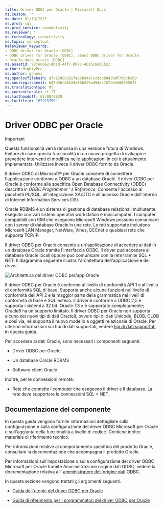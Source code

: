 ```yaml
---
title: Driver ODBC per Oracle | Microsoft Docs
ms.custom: ''
ms.date: 01/19/2017
ms.prod: sql
ms.prod_service: connectivity
ms.reviewer: ''
ms.technology: connectivity
ms.topic: conceptual
helpviewer_keywords:
- ODBC driver for Oracle [ODBC]
- ODBC driver for Oracle [ODBC], about ODBC driver for Oracle
- Oracle data access [ODBC]
ms.assetid: 937e0662-8b1d-44f7-b077-4015c6605b2c
author: MightyPen
ms.author: genemi
ms.openlocfilehash: 8fc15968501fed6b94a7ccddb984cbdf76bcbcb0
ms.sourcegitcommit: b87d36c46b39af8b929ad94ec707dee8800950f5
ms.translationtype: MT
ms.contentlocale: it-IT
ms.lasthandoff: 02/08/2020
ms.locfileid: "67915799"
---
```

# <a name="odbc-driver-for-oracle"></a>Driver ODBC per Oracle
> [!IMPORTANT]  
>  Questa funzionalità verrà rimossa in una versione futura di Windows. Evitare di usare questa funzionalità in un nuovo progetto di sviluppo e prevedere interventi di modifica nelle applicazioni in cui è attualmente implementata. Utilizzare invece il driver ODBC fornito da Oracle.  
  
 Il driver ODBC di Microsoft® per Oracle consente di connettere l'applicazione conforme a ODBC a un database Oracle. Il driver ODBC per Oracle è conforme alla specifica Open Database Connectivity (ODBC) descritta in *ODBC Programmer ' s Reference*. Consente l'accesso ai pacchetti PL/SQL, all'integrazione XA/DTC e all'accesso Oracle dall'interno di Internet Information Services (IIS).  
  
 Oracle RDBMS è un sistema di gestione di database relazionali multiutente eseguito con vari sistemi operativi workstation e minicomputer. I computer compatibili con IBM che eseguono Microsoft Windows possono comunicare con i server di database Oracle in una rete. Le reti supportate includono Microsoft LAN Manager, NetWare, Vines, DECnet e qualsiasi rete che supporta TCP/IP.  
  
 Il driver ODBC per Oracle consente a un'applicazione di accedere ai dati in un database Oracle tramite l'interfaccia ODBC. Il driver può accedere ai database Oracle locali oppure può comunicare con la rete tramite SQL * NET. Il diagramma seguente illustra l'architettura dell'applicazione e del driver.  
  
 ![Architettura del driver ODBC per&#47;app Oracle](../../odbc/microsoft/media/orcdrvsdkarch.gif "OrcDrvSDKArch")  
  
 Il driver ODBC per Oracle è conforme al livello di conformità API 1 e al livello di conformità SQL di base. Supporta anche alcune funzioni nel livello di conformità dell'API 2 e la maggior parte della grammatica nei livelli di conformità di base e SQL esteso. Il driver è conforme a ODBC 2,5 e supporta i sistemi a 32 bit. Oracle 7.3 x è supportato completamente; Oracle8 ha un supporto limitato. Il driver ODBC per Oracle non supporta alcuno dei nuovi tipi di dati Oracle8, ovvero tipi di dati Unicode, BLOB, CLOB e così via, né supporta il nuovo modello a oggetti relazionale di Oracle. Per ulteriori informazioni sui tipi di dati supportati, vedere [tipi di dati supportati](../../odbc/microsoft/supported-data-types-odbc-driver-for-oracle.md) in questa guida.  
  
 Per accedere ai dati Oracle, sono necessari i componenti seguenti:  
  
-   Driver ODBC per Oracle  
  
-   Un database Oracle RDBMS  
  
-   Software client Oracle  
  
 Inoltre, per le connessioni remote:  
  
-   Rete che connette i computer che eseguono il driver e il database. La rete deve supportare le connessioni SQL * NET.  
  
## <a name="component-documentation"></a>Documentazione del componente  
 In questa guida vengono fornite informazioni dettagliate sulla configurazione e sulla configurazione del driver ODBC Microsoft per Oracle e sull'aggiunta della funzionalità a livello di codice. Contiene inoltre materiale di riferimento tecnico.  
  
 Per informazioni relative al comportamento specifico del prodotto Oracle, consultare la documentazione che accompagna il prodotto Oracle.  
  
 Per informazioni sull'impostazione o sulla configurazione del driver ODBC Microsoft per Oracle tramite Amministrazione origine dati ODBC, vedere la documentazione relativa all' [amministratore dell'origine dati](../../odbc/admin/odbc-data-source-administrator.md) ODBC.  
  
 In questa sezione vengono trattati gli argomenti seguenti.  
  
-   [Guida dell'utente del driver ODBC per Oracle](../../odbc/microsoft/odbc-driver-for-oracle-user-s-guide.md)  
  
-   [Guida di riferimento per i programmatori del driver ODBC per Oracle](../../odbc/microsoft/odbc-driver-for-oracle-programmer-s-reference.md)
